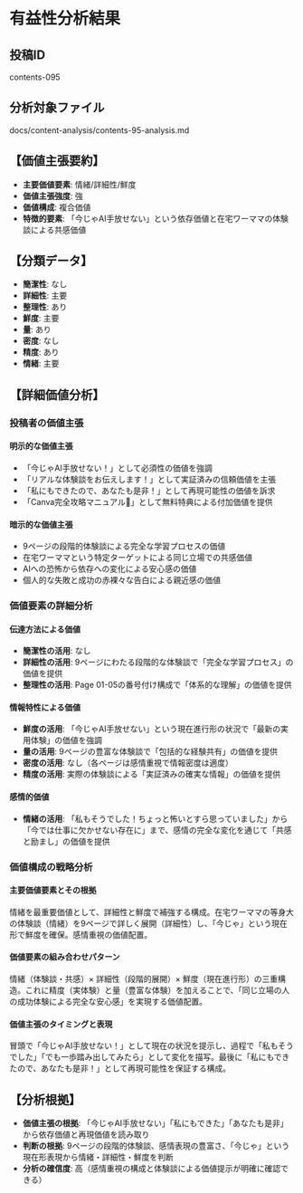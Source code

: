# 有益性分析結果

## 投稿ID
contents-095

## 分析対象ファイル
docs/content-analysis/contents-95-analysis.md

## 【価値主張要約】
- **主要価値要素**: 情緒/詳細性/鮮度
- **価値主張強度**: 強
- **価値構成**: 複合価値
- **特徴的要素**: 「今じゃAI手放せない」という依存価値と在宅ワーママの体験談による共感価値

## 【分類データ】
- **簡潔性**: なし
- **詳細性**: 主要
- **整理性**: あり
- **鮮度**: 主要
- **量**: あり
- **密度**: なし
- **精度**: あり
- **情緒**: 主要

## 【詳細価値分析】

### 投稿者の価値主張
#### 明示的な価値主張
- 「今じゃAI手放せない！」として必須性の価値を強調
- 「リアルな体験談をお伝えします！」として実証済みの信頼価値を主張
- 「私にもできたので、あなたも是非！」として再現可能性の価値を訴求
- 「Canva完全攻略マニュアル🎁」として無料特典による付加価値を提供

#### 暗示的な価値主張
- 9ページの段階的体験談による完全な学習プロセスの価値
- 在宅ワーママという特定ターゲットによる同じ立場での共感価値
- AIへの恐怖から依存への変化による安心感の価値
- 個人的な失敗と成功の赤裸々な告白による親近感の価値

### 価値要素の詳細分析

#### 伝達方法による価値
- **簡潔性の活用**: なし
- **詳細性の活用**: 9ページにわたる段階的な体験談で「完全な学習プロセス」の価値を提供
- **整理性の活用**: Page 01-05の番号付け構成で「体系的な理解」の価値を提供

#### 情報特性による価値
- **鮮度の活用**: 「今じゃAI手放せない」という現在進行形の状況で「最新の実用体験」の価値を強調
- **量の活用**: 9ページの豊富な体験談で「包括的な経験共有」の価値を提供
- **密度の活用**: なし（各ページは感情重視で情報密度は適度）
- **精度の活用**: 実際の体験談による「実証済みの確実な情報」の価値を提供

#### 感情的価値
- **情緒の活用**: 「私もそうでした！ちょっと怖いとすら思っていました」から「今では仕事に欠かせない存在に」まで、感情の完全な変化を通じて「共感と励まし」の価値を提供

### 価値構成の戦略分析
#### 主要価値要素とその根拠
情緒を最重要価値として、詳細性と鮮度で補強する構成。在宅ワーママの等身大の体験談（情緒）を9ページで詳しく展開（詳細性）し、「今じゃ」という現在形で鮮度を確保。感情重視の価値配置。

#### 価値要素の組み合わせパターン
情緒（体験談・共感）× 詳細性（段階的展開）× 鮮度（現在進行形）の三重構造。これに精度（実体験）と量（豊富な体験）を加えることで、「同じ立場の人の成功体験による完全な安心感」を実現する価値配置。

#### 価値主張のタイミングと表現
冒頭で「今じゃAI手放せない！」として現在の状況を提示し、過程で「私もそうでした」「でも一歩踏み出してみたら」として変化を描写。最後に「私にもできたので、あなたも是非！」として再現可能性を保証する構成。

## 【分析根拠】
- **価値主張の根拠**: 「今じゃAI手放せない」「私にもできた」「あなたも是非」から依存価値と再現価値を読み取り
- **判断の根拠**: 9ページの段階的体験談、感情表現の豊富さ、「今じゃ」という現在形表現から情緒・詳細性・鮮度を判断
- **分析の確信度**: 高（感情重視の構成と体験談による価値提示が明確に確認できる）